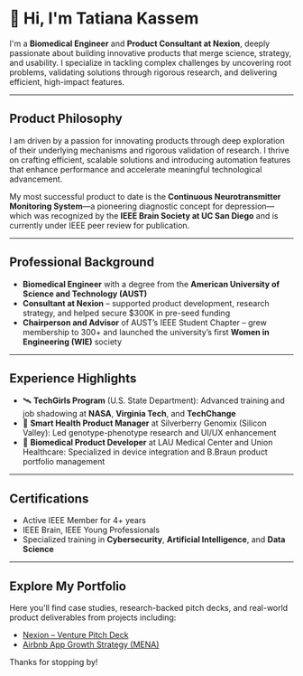# 👋 Hi, I'm Tatiana Kassem

I'm a **Biomedical Engineer** and **Product Consultant at Nexion**, deeply passionate about building innovative products that merge science, strategy, and usability. I specialize in tackling complex challenges by uncovering root problems, validating solutions through rigorous research, and delivering efficient, high-impact features.

---

##  Product Philosophy

I am driven by a passion for innovating products through deep exploration of their underlying mechanisms and rigorous validation of research. I thrive on crafting efficient, scalable solutions and introducing automation features that enhance performance and accelerate meaningful technological advancement.

My most successful product to date is the **Continuous Neurotransmitter Monitoring System**—a pioneering diagnostic concept for depression—which was recognized by the **IEEE Brain Society at UC San Diego** and is currently under IEEE peer review for publication.

---

##  Professional Background

- **Biomedical Engineer** with a degree from the **American University of Science and Technology (AUST)**
- **Consultant at Nexion** – supported product development, research strategy, and helped secure $300K in pre-seed funding
- **Chairperson and Advisor** of AUST’s IEEE Student Chapter – grew membership to 300+ and launched the university’s first **Women in Engineering (WIE)** society

---

## Experience Highlights

- 🛰️ **TechGirls Program** (U.S. State Department): Advanced training and job shadowing at **NASA**, **Virginia Tech**, and **TechChange**
- 🧬 **Smart Health Product Manager** at Silverberry Genomix (Silicon Valley): Led genotype-phenotype research and UI/UX enhancement
- 🏥 **Biomedical Product Developer** at LAU Medical Center and Union Healthcare: Specialized in device integration and B.Braun product portfolio management

---

## Certifications

- Active IEEE Member for 4+ years
- IEEE Brain, IEEE Young Professionals
- Specialized training in **Cybersecurity**, **Artificial Intelligence**, and **Data Science**

---

## Explore My Portfolio

Here you'll find case studies, research-backed pitch decks, and real-world product deliverables from projects including:

- [Nexion – Venture Pitch Deck](./projects/nexion-deck/)
- [Airbnb App Growth Strategy (MENA)](./projects/airbnb-case-study/)

Thanks for stopping by!
